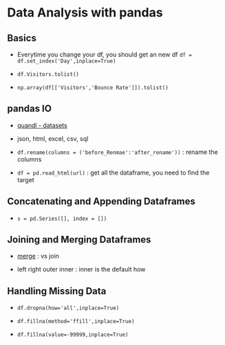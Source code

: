 # Data Analysis with pandas

## Basics

- Everytime you change your df, you should get an new df `df = df.set_index('Day',inplace=True)`

- `df.Visitors.tolist()`

- `np.array(df[['Visitors','Bounce Rate']]).tolist()`

## pandas IO

- [quandl - datasets](https://www.quandl.com)

- json, html, excel, csv, sql

- `df.rename(columns = ('before_Renmae':'after_rename'))` : rename the columns

- `df = pd.read_html(url)` : get all the dataframe, you need to find the target

## Concatenating and Appending Dataframes

- `s = pd.Series([], index = [])`

## Joining and Merging Dataframes

- [merge](http://pandas.pydata.org/pandas-docs/stable/merging.html) : vs join

- left right outer inner : inner is the default how

## Handling Missing Data

- `df.dropna(how='all',inplace=True)`

- `df.fillna(method='ffill',inplace=True)`

- `df.fillna(value=-99999,inplace=True)`
